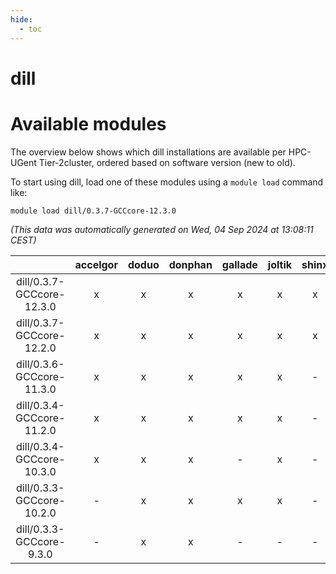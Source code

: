 ```yaml
---
hide:
  - toc
---
```


dill
====

# Available modules


The overview below shows which dill installations are available per HPC-UGent Tier-2cluster, ordered based on software version (new to old).

To start using dill, load one of these modules using a `module load` command like:

```shell
module load dill/0.3.7-GCCcore-12.3.0
```

*(This data was automatically generated on Wed, 04 Sep 2024 at 13:08:11 CEST)*  

| |accelgor|doduo|donphan|gallade|joltik|shinx|skitty|
| :---: | :---: | :---: | :---: | :---: | :---: | :---: | :---: |
|dill/0.3.7-GCCcore-12.3.0|x|x|x|x|x|x|x|
|dill/0.3.7-GCCcore-12.2.0|x|x|x|x|x|x|x|
|dill/0.3.6-GCCcore-11.3.0|x|x|x|x|x|-|x|
|dill/0.3.4-GCCcore-11.2.0|x|x|x|x|x|-|x|
|dill/0.3.4-GCCcore-10.3.0|x|x|x|-|x|-|x|
|dill/0.3.3-GCCcore-10.2.0|-|x|x|x|x|-|x|
|dill/0.3.3-GCCcore-9.3.0|-|x|x|-|-|-|x|
